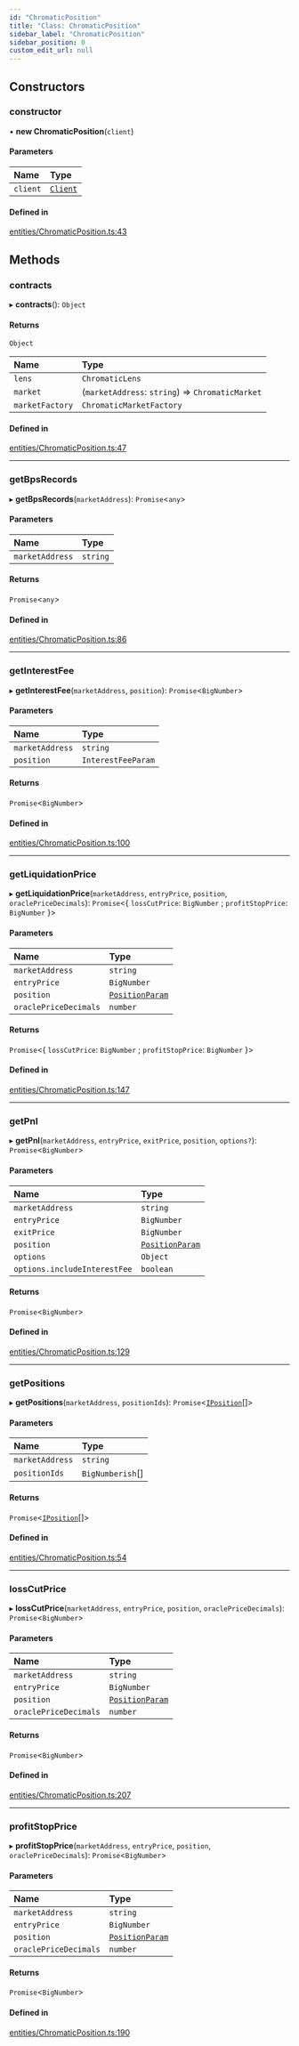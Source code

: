 ```yaml
---
id: "ChromaticPosition"
title: "Class: ChromaticPosition"
sidebar_label: "ChromaticPosition"
sidebar_position: 0
custom_edit_url: null
---
```


## Constructors

### constructor

• **new ChromaticPosition**(`client`)

#### Parameters

| Name | Type |
| :------ | :------ |
| `client` | [`Client`](Client.md) |

#### Defined in

[entities/ChromaticPosition.ts:43](https://github.com/chromatic-protocol/sdk/blob/1fd4062/src/entities/ChromaticPosition.ts#L43)

## Methods

### contracts

▸ **contracts**(): `Object`

#### Returns

`Object`

| Name | Type |
| :------ | :------ |
| `lens` | `ChromaticLens` |
| `market` | (`marketAddress`: `string`) => `ChromaticMarket` |
| `marketFactory` | `ChromaticMarketFactory` |

#### Defined in

[entities/ChromaticPosition.ts:47](https://github.com/chromatic-protocol/sdk/blob/1fd4062/src/entities/ChromaticPosition.ts#L47)

___

### getBpsRecords

▸ **getBpsRecords**(`marketAddress`): `Promise`<`any`\>

#### Parameters

| Name | Type |
| :------ | :------ |
| `marketAddress` | `string` |

#### Returns

`Promise`<`any`\>

#### Defined in

[entities/ChromaticPosition.ts:86](https://github.com/chromatic-protocol/sdk/blob/1fd4062/src/entities/ChromaticPosition.ts#L86)

___

### getInterestFee

▸ **getInterestFee**(`marketAddress`, `position`): `Promise`<`BigNumber`\>

#### Parameters

| Name | Type |
| :------ | :------ |
| `marketAddress` | `string` |
| `position` | `InterestFeeParam` |

#### Returns

`Promise`<`BigNumber`\>

#### Defined in

[entities/ChromaticPosition.ts:100](https://github.com/chromatic-protocol/sdk/blob/1fd4062/src/entities/ChromaticPosition.ts#L100)

___

### getLiquidationPrice

▸ **getLiquidationPrice**(`marketAddress`, `entryPrice`, `position`, `oraclePriceDecimals`): `Promise`<{ `lossCutPrice`: `BigNumber` ; `profitStopPrice`: `BigNumber`  }\>

#### Parameters

| Name | Type |
| :------ | :------ |
| `marketAddress` | `string` |
| `entryPrice` | `BigNumber` |
| `position` | [`PositionParam`](../interfaces/PositionParam.md) |
| `oraclePriceDecimals` | `number` |

#### Returns

`Promise`<{ `lossCutPrice`: `BigNumber` ; `profitStopPrice`: `BigNumber`  }\>

#### Defined in

[entities/ChromaticPosition.ts:147](https://github.com/chromatic-protocol/sdk/blob/1fd4062/src/entities/ChromaticPosition.ts#L147)

___

### getPnl

▸ **getPnl**(`marketAddress`, `entryPrice`, `exitPrice`, `position`, `options?`): `Promise`<`BigNumber`\>

#### Parameters

| Name | Type |
| :------ | :------ |
| `marketAddress` | `string` |
| `entryPrice` | `BigNumber` |
| `exitPrice` | `BigNumber` |
| `position` | [`PositionParam`](../interfaces/PositionParam.md) |
| `options` | `Object` |
| `options.includeInterestFee` | `boolean` |

#### Returns

`Promise`<`BigNumber`\>

#### Defined in

[entities/ChromaticPosition.ts:129](https://github.com/chromatic-protocol/sdk/blob/1fd4062/src/entities/ChromaticPosition.ts#L129)

___

### getPositions

▸ **getPositions**(`marketAddress`, `positionIds`): `Promise`<[`IPosition`](../interfaces/IPosition.md)[]\>

#### Parameters

| Name | Type |
| :------ | :------ |
| `marketAddress` | `string` |
| `positionIds` | `BigNumberish`[] |

#### Returns

`Promise`<[`IPosition`](../interfaces/IPosition.md)[]\>

#### Defined in

[entities/ChromaticPosition.ts:54](https://github.com/chromatic-protocol/sdk/blob/1fd4062/src/entities/ChromaticPosition.ts#L54)

___

### lossCutPrice

▸ **lossCutPrice**(`marketAddress`, `entryPrice`, `position`, `oraclePriceDecimals`): `Promise`<`BigNumber`\>

#### Parameters

| Name | Type |
| :------ | :------ |
| `marketAddress` | `string` |
| `entryPrice` | `BigNumber` |
| `position` | [`PositionParam`](../interfaces/PositionParam.md) |
| `oraclePriceDecimals` | `number` |

#### Returns

`Promise`<`BigNumber`\>

#### Defined in

[entities/ChromaticPosition.ts:207](https://github.com/chromatic-protocol/sdk/blob/1fd4062/src/entities/ChromaticPosition.ts#L207)

___

### profitStopPrice

▸ **profitStopPrice**(`marketAddress`, `entryPrice`, `position`, `oraclePriceDecimals`): `Promise`<`BigNumber`\>

#### Parameters

| Name | Type |
| :------ | :------ |
| `marketAddress` | `string` |
| `entryPrice` | `BigNumber` |
| `position` | [`PositionParam`](../interfaces/PositionParam.md) |
| `oraclePriceDecimals` | `number` |

#### Returns

`Promise`<`BigNumber`\>

#### Defined in

[entities/ChromaticPosition.ts:190](https://github.com/chromatic-protocol/sdk/blob/1fd4062/src/entities/ChromaticPosition.ts#L190)
